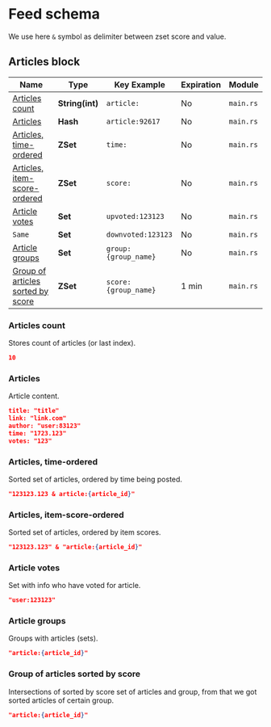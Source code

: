 # Feed schema

We use here `&` symbol as delimiter between zset score and value.

## Articles block

| Name                                                                    | Type            | Key Example          | Expiration | Module    |
| ----------------------------------------------------------------------- | --------------- | -------------------- | ---------- | --------- |
| [Articles count](#articles-count)                                       | **String(int)** | `article:`           | No         | `main.rs` |
| [Articles](#articles)                                                   | **Hash**        | `article:92617`      | No         | `main.rs` |
| [Articles, time-ordered](#articles-time-ordered)                        | **ZSet**        | `time:`              | No         | `main.rs` |
| [Articles, item-score-ordered](#articles-item-score-ordered)            | **ZSet**        | `score:`             | No         | `main.rs` |
| [Article votes](#article-votes)                                         | **Set**         | `upvoted:123123`     | No         | `main.rs` |
| `Same`                                                                  | **Set**         | `downvoted:123123`   | No         | `main.rs` |
| [Article groups](#article-groups)                                       | **Set**         | `group:{group_name}` | No         | `main.rs` |
| [Group of articles sorted by score](#group-of-articles-sorted-by-score) | **ZSet**        | `score:{group_name}` | 1 min      | `main.rs` |

### Articles count

Stores count of articles (or last index).

```json
10
```

### Articles

Article content.

```json
title: "title"
link: "link.com"
author: "user:83123"
time: "1723.123"
votes: "123"
```

### Articles, time-ordered

Sorted set of articles, ordered by time being posted.

```json
"123123.123 & article:{article_id}"
```

### Articles, item-score-ordered

Sorted set of articles, ordered by item scores.

```json
"123123.123" & "article:{article_id}"
```

### Article votes

Set with info who have voted for article.

```json
"user:123123"
```

### Article groups

Groups with articles (sets).

```json
"article:{article_id}"
```

### Group of articles sorted by score

Intersections of sorted by score set of articles and group, from that we got
sorted articles of certain group.

```json
"article:{article_id}"
```
